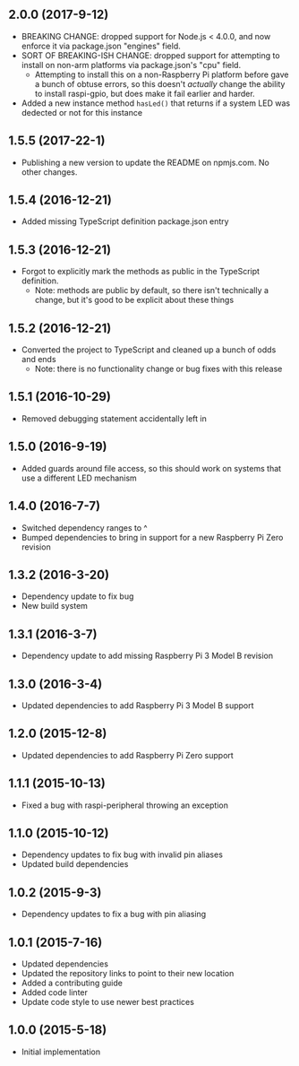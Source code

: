 ## 2.0.0 (2017-9-12)

- BREAKING CHANGE: dropped support for Node.js < 4.0.0, and now enforce it via package.json "engines" field.
- SORT OF BREAKING-ISH CHANGE: dropped support for attempting to install on non-arm platforms via package.json's "cpu" field.
    - Attempting to install this on a non-Raspberry Pi platform before gave a bunch of obtuse errors, so this doesn't _actually_ change the ability to install raspi-gpio, but does make it fail earlier and harder.
- Added a new instance method `hasLed()` that returns if a system LED was dedected or not for this instance

## 1.5.5 (2017-22-1)

- Publishing a new version to update the README on npmjs.com. No other changes.

## 1.5.4 (2016-12-21)

- Added missing TypeScript definition package.json entry

## 1.5.3 (2016-12-21)

- Forgot to explicitly mark the methods as public in the TypeScript definition.
  - Note: methods are public by default, so there isn't technically a change, but it's good to be explicit about these things

## 1.5.2 (2016-12-21)

- Converted the project to TypeScript and cleaned up a bunch of odds and ends
  - Note: there is no functionality change or bug fixes with this release

## 1.5.1 (2016-10-29)

- Removed debugging statement accidentally left in

## 1.5.0 (2016-9-19)

- Added guards around file access, so this should work on systems that use a different LED mechanism

## 1.4.0 (2016-7-7)

- Switched dependency ranges to ^
- Bumped dependencies to bring in support for a new Raspberry Pi Zero revision

## 1.3.2 (2016-3-20)

- Dependency update to fix bug
- New build system

## 1.3.1 (2016-3-7)

- Dependency update to add missing Raspberry Pi 3 Model B revision

## 1.3.0 (2016-3-4)

- Updated dependencies to add Raspberry Pi 3 Model B support

## 1.2.0 (2015-12-8)

- Updated dependencies to add Raspberry Pi Zero support

## 1.1.1 (2015-10-13)

- Fixed a bug with raspi-peripheral throwing an exception

## 1.1.0 (2015-10-12)

- Dependency updates to fix bug with invalid pin aliases
- Updated build dependencies

## 1.0.2 (2015-9-3)

- Dependency updates to fix a bug with pin aliasing

## 1.0.1 (2015-7-16)

- Updated dependencies
- Updated the repository links to point to their new location
- Added a contributing guide
- Added code linter
- Update code style to use newer best practices

## 1.0.0 (2015-5-18)

- Initial implementation
